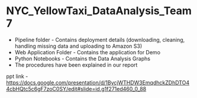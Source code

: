 # NYC_YellowTaxi_DataAnalysis_Team7

* Pipeline folder - Contains deployment details (downloading, cleaning, handling missing data and uploading to Amazon S3)
* Web Application Folder - Contains the application for Demo 
* Python Notebooks - Contains the Data Analysis Graphs
* The procedures have been explained in our report


ppt link - https://docs.google.com/presentation/d/1BycjWTHDW3EmqdhckZDhDTO44cbHQtc5c6gF7zoC0SY/edit#slide=id.g1f271ed460_0_88
